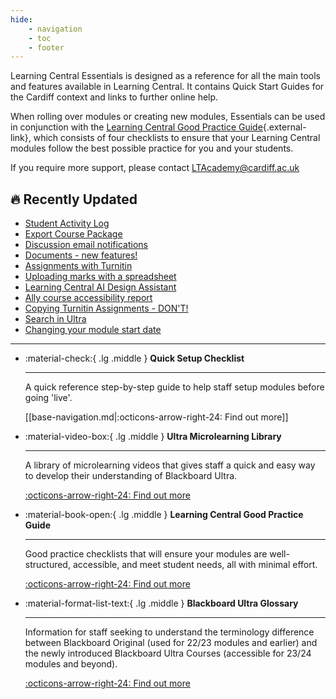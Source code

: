 ```yaml
---
hide:
    - navigation
    - toc
    - footer
---
```


<div class="flex-container" markdown>
<div class="flex-item flex-400" markdown>

Learning Central Essentials is designed as a reference for all the main tools and features available in Learning Central. It contains Quick Start Guides for the Cardiff context and links to further online help.

When rolling over modules or creating new modules, Essentials can be used in conjunction with the [Learning Central Good Practice Guide](https://xerte.cardiff.ac.uk/play_21502#page1){.external-link}, which consists of four checklists to ensure that your Learning Central modules follow the best possible practice for you and your students.

If you require more support, please contact [LTAcademy@cardiff.ac.uk](mailto:LTAcademy@cardiff.ac.uk "mailto:ltacademy@cardiff.ac.uk")
    
</div>

<div class="flex-item flex-200" markdown>

<div class="card" markdown>

## 🔥 Recently Updated

- [Student Activity Log](https://xerte.cardiff.ac.uk/play_18321#Gradebooksection9)
- [Export Course Package](https://xerte.cardiff.ac.uk/play_18321#)
- [Discussion email notifications](https://xerte.cardiff.ac.uk/play_18321#)
- [Documents - new features!](https://xerte.cardiff.ac.uk/play_18321#)
- [Assignments with Turnitin](https://xerte.cardiff.ac.uk/play_18321#)
- [Uploading marks with a spreadsheet](https://xerte.cardiff.ac.uk/play_18321#Gradebooksection6)
- [Learning Central AI Design Assistant](https://xerte.cardiff.ac.uk/play_21942#page1)
- [Ally course accessibility report](https://xerte.cardiff.ac.uk/play_18321#)
- [Copying Turnitin Assignments - DON'T!](https://xerte.cardiff.ac.uk/play_18321#)
- [Search in Ultra](https://xerte.cardiff.ac.uk/play_18321#)
- [Changing your module start date](https://xerte.cardiff.ac.uk/play_18321#)

</div>
</div>
</div>

---

<div class="grid cards" markdown>

  

- :material-check:{ .lg .middle } __Quick Setup Checklist__

    ---

    A quick reference step-by-step guide to help staff setup modules before going 'live'.

    [[base-navigation.md|:octicons-arrow-right-24: Find out more]]


- :material-video-box:{ .lg .middle } __Ultra Microlearning Library__

    ---

    A library of microlearning videos that gives staff a quick and easy way to develop their understanding of Blackboard Ultra.

    [:octicons-arrow-right-24: Find out more](#)


- :material-book-open:{ .lg .middle } __Learning Central Good Practice Guide__

    ---

    Good practice checklists that will ensure your modules are well-structured, accessible, and meet student needs, all with minimal effort.

    [:octicons-arrow-right-24: Find out more](#)


- :material-format-list-text:{ .lg .middle } __Blackboard Ultra Glossary__

    ---

    Information for staff seeking to understand the terminology difference between Blackboard Original (used for 22/23 modules and earlier) and the newly introduced Blackboard Ultra Courses (accessible for 23/24 modules and beyond).


    [:octicons-arrow-right-24: Find out more](#)

  

</div>




